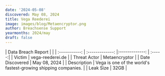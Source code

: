 ```yaml
---
date: '2024-05-08'
discovered: May 08, 2024
title: Vega Reederei
image: images/blog/Metaencryptor.png
author: Breachsense Support
yearmonths: 2024/may
draft: false
---
```


| Data Breach Report           |              | 
| :-----------: | :-------------:     |:-------------:    | :-----:|
| Victim      | vega-reederei.de      | 
| Threat Actor      | Metaencryptor      | 
| Date Discovered      | May 08, 2024      | 
| Description      | Vega is one of the world's fastest-growing shipping companies.      | 
| Leak Size      | 32GB      | 

